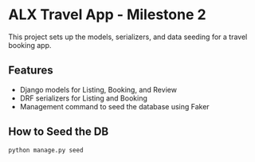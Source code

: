 # ALX Travel App - Milestone 2

This project sets up the models, serializers, and data seeding for a travel booking app.

## Features
- Django models for Listing, Booking, and Review
- DRF serializers for Listing and Booking
- Management command to seed the database using Faker

## How to Seed the DB
```bash
python manage.py seed
